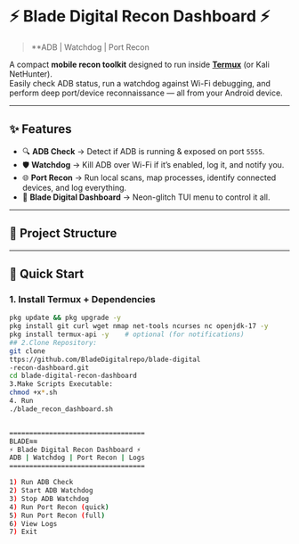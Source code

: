 # ⚡ Blade Digital Recon Dashboard ⚡
> **ADB | Watchdog | Port Recon 

A compact **mobile recon toolkit** designed to run inside **[Termux](https://termux.dev/)** (or Kali NetHunter).  
Easily check ADB status, run a watchdog against Wi-Fi debugging, and perform deep port/device reconnaissance — all from your Android device.

---

## ✨ Features
- 🔍 **ADB Check** → Detect if ADB is running & exposed on port `5555`.
- 🛡️ **Watchdog** → Kill ADB over Wi-Fi if it’s enabled, log it, and notify you.
- 🌐 **Port Recon** → Run local scans, map processes, identify connected devices, and log everything.
- 🎨 **Blade Digital Dashboard** → Neon-glitch TUI menu to control it all.

---

## 📂 Project Structure
---

## 🚀 Quick Start

### 1. Install Termux + Dependencies
```bash
pkg update && pkg upgrade -y
pkg install git curl wget nmap net-tools ncurses nc openjdk-17 -y
pkg install termux-api -y    # optional (for notifications)
## 2.Clone Repository:
git clone
ttps://github.com/BladeDigitalrepo/blade-digital
-recon-dashboard.git
cd blade-digital-recon-dashboard
3.Make Scripts Executable:
chmod +x*.sh
4. Run
./blade_recon_dashboard.sh


==================================
BLADE≋≋
⚡ Blade Digital Recon Dashboard ⚡
ADB | Watchdog | Port Recon | Logs
==================================

1) Run ADB Check
2) Start ADB Watchdog
3) Stop ADB Watchdog
4) Run Port Recon (quick)
5) Run Port Recon (full)
6) View Logs
7) Exit

